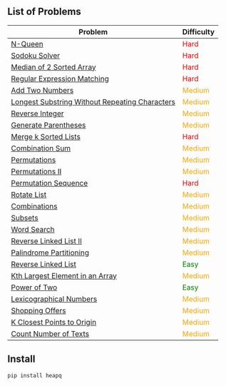 ## List of Problems

| Problem                                                                                                   | Difficulty                               |
| --------------------------------------------------------------------------------------------------------- | ---------------------------------------- |
| [N-Queen](/Sudoku%20Solver/)                                             | <span style="color:red">Hard</span>      |
| [Sodoku Solver](/Sudoku%20Solver/)                                             | <span style="color:red">Hard</span>      |
| [Median of 2 Sorted Array](/Median%20of%202%20sorted%20array)                                             | <span style="color:red">Hard</span>      |
| [Regular Expression Matching](/Regular%20Expression%20Matching/)                                          | <span style="color:red">Hard</span>      |
| [Add Two Numbers](Add%20Two%20Numbers/)                                                                   | <span style="color:orange">Medium</span> |
| [Longest Substring Without Repeating Characters](Longest%20Substring%20Without%20Repeating%20Characters/) | <span style="color:orange">Medium</span> |
| [Reverse Integer](Reverse%20Integer/)                                                                     | <span style="color:orange">Medium</span> |
| [Generate Parentheses](Generate%20Parentheses/)                                                           | <span style="color:orange">Medium</span> |
| [Merge k Sorted Lists](Merge%20k%20Sorted%20Lists/)                                                       | <span style="color:red">Hard</span>      |
| [Combination Sum](Combination%20Sum/)                                                                     | <span style="color:orange">Medium</span> |
| [Permutations](Permutations/)                                                                             | <span style="color:orange">Medium</span> |
| [Permutations II](Permutations%20II/)                                                                     | <span style="color:orange">Medium</span> |
| [Permutation Sequence](Permutation%20Sequence/)                                                           | <span style="color:red">Hard</span>      |
| [Rotate List](Rotate%20List/)                                                                             | <span style="color:orange">Medium</span> |
| [Combinations](Combinations/)                                                                             | <span style="color:orange">Medium</span> |
| [Subsets](Subsets/)                                                                                       | <span style="color:orange">Medium</span> |
| [Word Search](Word%20Search/)                                                                             | <span style="color:orange">Medium</span> |
| [Reverse Linked List II](Reverse%20Linked%20List%20II/)                                                   | <span style="color:orange">Medium</span> |
| [Palindrome Partitioning](Panlidrome%20Partitioning/)                                                     | <span style="color:orange">Medium</span> |
| [Reverse Linked List](Reverse%20Linked%20List/)                                                           | <span style="color:green">Easy</span>    |
| [Kth Largest Element in an Array](Kth%20Largest%20Element%20in%20an%20Array/)                             | <span style="color:orange">Medium</span> |
| [Power of Two](Power%20of%20Two/)                                                                         | <span style="color:green">Easy</span>    |
| [Lexicographical Numbers](Lexicographical%20Numbers/)                                                     | <span style="color:orange">Medium</span> |
| [Shopping Offers](Shopping%20Offer/)                                                                      | <span style="color:orange">Medium</span> |
| [K Closest Points to Origin](K%20Closest%20Points%20to%20Origin/)                                         | <span style="color:orange">Medium</span> |
| [Count Number of Texts](Count%20Number%20of%20Texts/)                                                     | <span style="color:orange">Medium</span> |

## Install

```bash
pip install heapq
```
